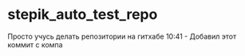 # stepik_auto_test_repo
Просто учусь делать репозитории на гитхабе
10:41 - Добавил этот коммит с компа

